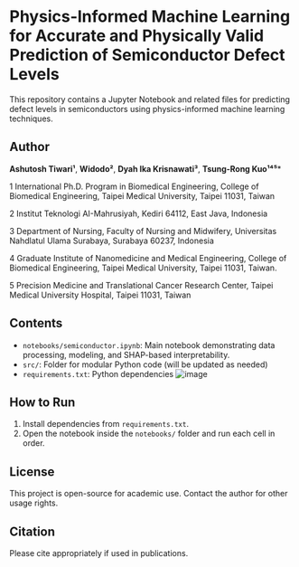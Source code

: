 # Physics-Informed Machine Learning for Accurate and Physically Valid Prediction of Semiconductor Defect Levels

This repository contains a Jupyter Notebook and related files for predicting defect levels in semiconductors using physics-informed machine learning techniques.

## Author
**Ashutosh Tiwari¹**, **Widodo²**, **Dyah Ika Krisnawati³**, **Tsung-Rong Kuo¹⁴⁵***  

1 International Ph.D. Program in Biomedical Engineering, College of Biomedical Engineering, Taipei Medical University, Taipei 11031, Taiwan

2 Institut Teknologi AI-Mahrusiyah, Kediri 64112, East Java, Indonesia

3 Department of Nursing, Faculty of Nursing and Midwifery, Universitas Nahdlatul Ulama Surabaya, Surabaya 60237, Indonesia

4 Graduate Institute of Nanomedicine and Medical Engineering, College of Biomedical Engineering, Taipei Medical University, Taipei 11031, Taiwan.

5 Precision Medicine and Translational Cancer Research Center, Taipei Medical University Hospital, Taipei 11031, Taiwan


## Contents
- `notebooks/semiconductor.ipynb`: Main notebook demonstrating data processing, modeling, and SHAP-based interpretability.
- `src/`: Folder for modular Python code (will be updated as needed)
- `requirements.txt`: Python dependencies
![image](https://github.com/user-attachments/assets/d99529db-254a-4352-aab9-757614600d43)


## How to Run
1. Install dependencies from `requirements.txt`.
2. Open the notebook inside the `notebooks/` folder and run each cell in order.

## License
This project is open-source for academic use. Contact the author for other usage rights.

## Citation
Please cite appropriately if used in publications.
